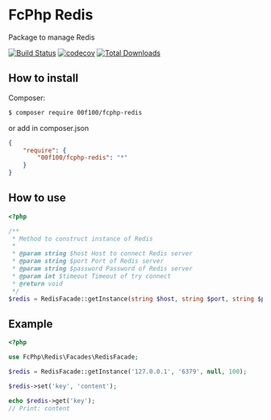 # FcPhp Redis

Package to manage Redis

[![Build Status](https://travis-ci.org/00F100/fcphp-redis.svg?branch=master)](https://travis-ci.org/00F100/fcphp-redis) [![codecov](https://codecov.io/gh/00F100/fcphp-redis/branch/master/graph/badge.svg)](https://codecov.io/gh/00F100/fcphp-redis) [![Total Downloads](https://poser.pugx.org/00F100/fcphp-redis/downloads)](https://packagist.org/packages/00F100/fcphp-redis)

## How to install

Composer:
```sh
$ composer require 00f100/fcphp-redis
```

or add in composer.json
```json
{
	"require": {
		"00f100/fcphp-redis": "*"
	}
}
```

## How to use

```php
<?php

/**
 * Method to construct instance of Redis
 *
 * @param string $host Host to connect Redis server
 * @param string $port Port of Redis server
 * @param string $password Password of Redis server
 * @param int $timeout Timeout of try connect
 * @return void
 */
$redis = RedisFacade::getInstance(string $host, string $port, string $password = null, int $timeout = 100);

```

## Example

```php
<?php

use FcPhp\Redis\Facades\RedisFacade;

$redis = RedisFacade::getInstance('127.0.0.1', '6379', null, 100);

$redis->set('key', 'content');

echo $redis->get('key');
// Print: content

```